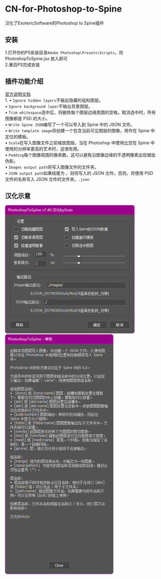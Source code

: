 # CN-for-Photoshop-to-Spine
汉化了EsotericSoftware的Photoshop to Spine插件

## 安装  
  1.打开你的PS安装目录`Adobe Photoshop\Presets\Scripts`，将 PhotoshopToSpine.jsx 放入即可  
  2.重启PS完成安装

## 插件功能介绍  
[官方说明文档](https://github.com/EsotericSoftware/spine-scripts/tree/master/photoshop)  
1.
• `Ignore hidden layers`不输出隐藏的组和图层。  
• `Ignore background layer`不输出背景图层。  
• `Trim whitespace`选中后，将删除每个图层边缘周围的空格。取消选中时，所有图像都是 PSD 的大小。  
• `Write Spine JSON`编写了一个可以导入到 Spine 中的 JSON 文件。  
• `Write template image`将创建一个包含当前可见图层的图像，用作在 Spine 中定位的模板。  
• `Scale`在写入图像文件之前缩放图层。当在 Photoshop 中使用比您在 Spine 中使用的分辨率更高的艺术时，这很有用。  
• `Padding`每个图像周围的像素数。这可以避免沿图像边缘的不透明像素出现锯齿伪影。  
• `Images output path`将写入图像文件的文件夹。  
• `JSON output path`如果结尾为 ，则将写入的 JSON 文件。否则，将使用 PSD 文件的名称写入 JSON 文件的文件夹。`.json`  

## 汉化示意  
![img](https://github.com/Windfine-Github/CN-for-Photoshop-to-Spine/blob/main/cover/%E6%8F%92%E4%BB%B6%E4%B8%BB%E9%A1%B5%E9%9D%A2.png)  
![img](https://github.com/Windfine-Github/CN-for-Photoshop-to-Spine/blob/main/cover/%E5%B8%AE%E5%8A%A9%E9%A1%B5%E9%9D%A2.png)
